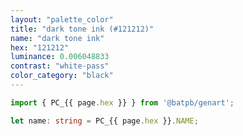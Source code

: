 ```yaml
---
layout: "palette_color"
title: "dark tone ink (#121212)"
name: "dark tone ink"
hex: "121212"
luminance: 0.006048833
contrast: "white-pass"
color_category: "black"
---
```


```typescript
import { PC_{{ page.hex }} } from '@batpb/genart';

let name: string = PC_{{ page.hex }}.NAME;
```

